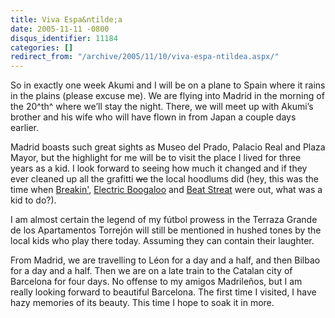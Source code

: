 ```yaml
---
title: Viva Espa&ntilde;a
date: 2005-11-11 -0800
disqus_identifier: 11184
categories: []
redirect_from: "/archive/2005/11/10/viva-espa-ntildea.aspx/"
---
```


So in exactly one week Akumi and I will be on a plane to Spain where it
rains in the plains (please excuse me). We are flying into Madrid in the
morning of the 20^th^ where we’ll stay the night. There, we will meet up
with Akumi’s brother and his wife who will have flown in from Japan a
couple days earlier.

Madrid boasts such great sights as Museo del Prado, Palacio Real and
Plaza Mayor, but the highlight for me will be to visit the place I lived
for three years as a kid. I look forward to seeing how much it changed
and if they ever cleaned up all the grafitti ~~we~~ the local hoodlums
did (hey, this was the time when
[Breakin'](http://imdb.com/title/tt0086998/), [Electric
Boogaloo](http://imdb.com/title/tt0086999/) and [Beat
Streat](http://imdb.com/title/tt0086946/) were out, what was a kid to
do?).

I am almost certain the legend of my fútbol prowess in the Terraza
Grande de los Apartamentos Torrejón will still be mentioned in hushed
tones by the local kids who play there today. Assuming they can contain
their laughter.

From Madrid, we are travelling to Léon for a day and a half, and then
Bilbao for a day and a half. Then we are on a late train to the Catalan
city of Barcelona for four days. No offense to my amigos Madrileños, but
I am really looking forward to beautiful Barcelona. The first time I
visited, I have hazy memories of its beauty. This time I hope to soak it
in more.

